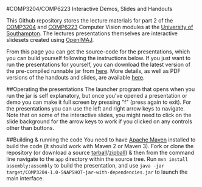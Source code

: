 #COMP3204/COMP6223 Interactive Demos, Slides and Handouts

This Github repository stores the lecture materials for part 2 of the [COMP3204](https://secure.ecs.soton.ac.uk/module/COMP3204) and [COMP6223](https://secure.ecs.soton.ac.uk/module/COMP6223) Computer Vision modules at the [University of Southampton](http://www.soton.ac.uk). The lectures presentations themselves are interactive slidesets created using [OpenIMAJ](http://www.openimaj.org).

From this page you can get the source-code for the presentations, which you can build yourself following the instructions below. If you just want to run the presentations for yourself, you can download the latest version of the pre-compiled runnable jar from [here](http://jenkins.ecs.soton.ac.uk/job/COMP3204/lastSuccessfulBuild/artifact/app/target/COMP3204-1.0-SNAPSHOT-jar-with-dependencies.jar). More details, as well as PDF versions of the handouts and slides, are available [here](http://comp3204.ecs.soton.ac.uk/part2.html/).

##Operating the presentations
The launcher program that opens when you run the jar is self explanatory, but once you've opened a presentation or demo you can make it full screen by pressing "f" (press again to exit). For the presentations you can use the left and right arrow keys to navigate. Note that on some of the interactive slides, you might need to click on the slide background for the arrow keys to work if you clicked on any controls other than buttons.

##Building & running the code
You need to have [Apache Maven](http://maven.apache.org) installed to build the code (it should work with Maven 2 or Maven 3). Fork or clone the repository (or download a source [tarball](https://github.com/jonhare/COMP3204/tarball/master)/[zipball](https://github.com/jonhare/COMP3204/zipball/master)) & then from the command line navigate to the `app` directory within the source tree. Run `mvn install assembly:assembly` to build the presentation, and use `java -jar target/COMP3204-1.0-SNAPSHOT-jar-with-dependencies.jar` to launch the main interface.
